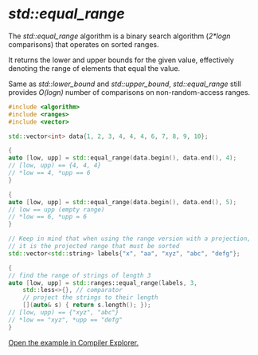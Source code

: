 # *std::equal_range* 

The *std::equal_range* algorithm is a binary search algorithm (*2\*logn* comparisons) that operates on sorted ranges.

It returns the lower and upper bounds for the given value, effectively denoting the range of elements that equal the value.

Same as *std::lower_bound* and *std::upper_bound*, *std::equal_range* still provides *O(logn)* number of comparisons on non-random-access ranges.

```c++
#include <algorithm>
#include <ranges>
#include <vector>

std::vector<int> data{1, 2, 3, 4, 4, 4, 6, 7, 8, 9, 10};

{
auto [low, upp] = std::equal_range(data.begin(), data.end(), 4);
// [low, upp) == {4, 4, 4}
// *low == 4, *upp == 6
}

{
auto [low, upp] = std::equal_range(data.begin(), data.end(), 5);
// low == upp (empty range)
// *low == 6, *upp = 6
}

// Keep in mind that when using the range version with a projection,
// it is the projected range that must be sorted
std::vector<std::string> labels{"x", "aa", "xyz", "abc", "defg"};

{
// find the range of strings of length 3
auto [low, upp] = std::ranges::equal_range(labels, 3, 
    std::less<>{}, // comparator
    // project the strings to their length
    [](auto& s) { return s.length(); });
// [low, upp) == {"xyz", "abc"}
// *low == "xyz", *upp == "defg"
}
```

[Open the example in Compiler Explorer.](https://compiler-explorer.com/z/zzE93Tn5b)